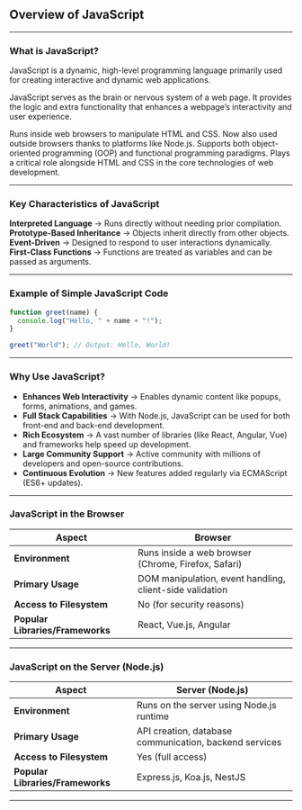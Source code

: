 ## Overview of JavaScript

---

### What is JavaScript?

<span class="emphasis">JavaScript</span> is a <span class="secondEmphasis">dynamic, high-level programming language</span> primarily used for creating <span class="emphasis">interactive and dynamic web applications</span>.

<span class="emphasis">JavaScript</span> serves as the <span class="secondEmphasis">brain or nervous system</span> of a web page. It provides the <span class="emphasis">logic</span> and extra functionality that enhances a webpage’s <span class="secondEmphasis">interactivity</span> and <span class="secondEmphasis">user experience</span>.

Runs inside web browsers to manipulate <span class="secondEmphasis">HTML</span> and <span class="secondEmphasis">CSS</span>.
Now also used outside browsers thanks to platforms like <span class="emphasis">Node.js</span>.
Supports both <span class="secondEmphasis">object-oriented programming (OOP)</span> and <span class="secondEmphasis">functional programming</span> paradigms.
Plays a critical role alongside <span class="secondEmphasis">HTML</span> and <span class="secondEmphasis">CSS</span> in the core technologies of web development.

---

### Key Characteristics of JavaScript

**Interpreted Language** → Runs directly without needing prior compilation.  
**Prototype-Based Inheritance** → Objects inherit directly from other objects.  
**Event-Driven** → Designed to respond to user interactions dynamically.  
**First-Class Functions** → Functions are treated as variables and can be passed as arguments.

---

### Example of Simple JavaScript Code

```javascript
function greet(name) {
  console.log("Hello, " + name + "!");
}

greet("World"); // Output: Hello, World!
```

---

### Why Use JavaScript?

- **Enhances Web Interactivity** → Enables dynamic content like popups, forms, animations, and games.  
- **Full Stack Capabilities** → With Node.js, JavaScript can be used for both front-end and back-end development.  
- **Rich Ecosystem** → A vast number of libraries (like React, Angular, Vue) and frameworks help speed up development.  
- **Large Community Support** → Active community with millions of developers and open-source contributions.  
- **Continuous Evolution** → New features added regularly via ECMAScript (ES6+ updates).

---

### JavaScript in the Browser

<table class="notesTable">
  <thead>
    <tr class="tableHeader">
      <th class="tableCellHeader">Aspect</th>
      <th class="tableCellHeader">Browser</th>
    </tr>
  </thead>
  <tbody>
    <tr class="tableRow">
      <td class="tableCell"><strong>Environment</strong></td>
      <td class="tableCell">Runs inside a web browser (Chrome, Firefox, Safari)</td>
    </tr>
    <tr class="tableRow">
      <td class="tableCell"><strong>Primary Usage</strong></td>
      <td class="tableCell">DOM manipulation, event handling, client-side validation</td>
    </tr>
    <tr class="tableRow">
      <td class="tableCell"><strong>Access to Filesystem</strong></td>
      <td class="tableCell">No (for security reasons)</td>
    </tr>
    <tr class="tableRow">
      <td class="tableCell"><strong>Popular Libraries/Frameworks</strong></td>
      <td class="tableCell">React, Vue.js, Angular</td>
    </tr>
  </tbody>
</table>

---

### JavaScript on the Server (Node.js)

<table class="notesTable">
  <thead>
    <tr class="tableHeader">
      <th class="tableCellHeader">Aspect</th>
      <th class="tableCellHeader">Server (Node.js)</th>
    </tr>
  </thead>
  <tbody>
    <tr class="tableRow">
      <td class="tableCell"><strong>Environment</strong></td>
      <td class="tableCell">Runs on the server using Node.js runtime</td>
    </tr>
    <tr class="tableRow">
      <td class="tableCell"><strong>Primary Usage</strong></td>
      <td class="tableCell">API creation, database communication, backend services</td>
    </tr>
    <tr class="tableRow">
      <td class="tableCell"><strong>Access to Filesystem</strong></td>
      <td class="tableCell">Yes (full access)</td>
    </tr>
    <tr class="tableRow">
      <td class="tableCell"><strong>Popular Libraries/Frameworks</strong></td>
      <td class="tableCell">Express.js, Koa.js, NestJS</td>
    </tr>
  </tbody>
</table>


---
